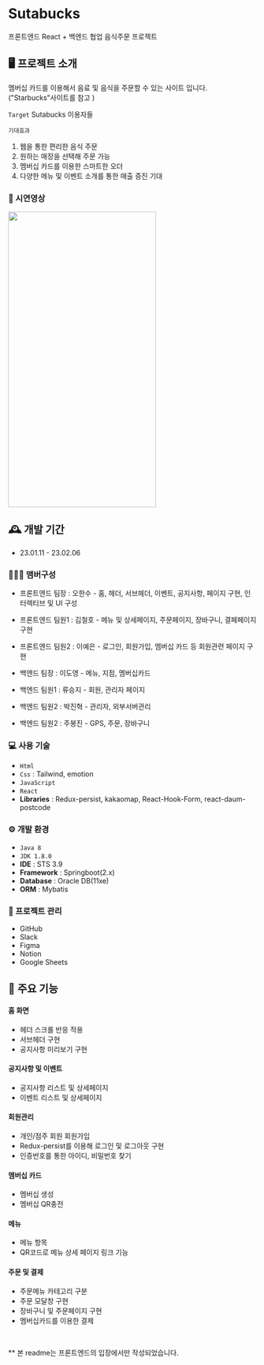 # Sutabucks

프론트엔드 React + 백엔드 협업 음식주문 프로젝트

## 🖥️ 프로젝트 소개

멤버십 카드를 이용해서 음료 및 음식을 주문할 수 있는 사이트 입니다.
("Starbucks"사이트를 참고 )

`Target`
Sutabucks 이용자들

`기대효과`

1. 웹을 통한 편리한 음식 주문
2. 원하는 매장을 선택해 주문 가능
3. 멤버십 카드를 이용한 스마트한 오더
4. 다양한 메뉴 및 이벤트 소개를 통한 매출 증진 기대

### 🎥 시연영상

<img src="https://user-images.githubusercontent.com/118712262/223589994-824a3e8d-6d8d-4ec2-835f-e27fbb8b2979.mp4" width="300" height="600"/>

## 🕰️ 개발 기간

- 23.01.11 - 23.02.06

### 🧑‍🤝‍🧑 맴버구성

- 프론트엔드 팀장 : 오한수 - 홈, 헤더, 서브헤더, 이벤트, 공지사항, 페이지 구현, 인터렉티브 및 UI 구성
- 프론트엔드 팀원1 : 김철호 - 메뉴 및 상세페이지, 주문페이지, 장바구니, 결페페이지 구현
- 프론트엔드 팀원2 : 이예은 - 로그인, 회원가입, 멤버십 카드 등 회원관련 페이지 구현

- 백엔드 팀장 : 이도영 - 메뉴, 지점, 멤버십카드
- 백엔드 팀원1 : 류승지 - 회원, 관리자 페이지
- 백엔드 팀원2 : 박진혁 - 관리자, 외부서버관리
- 백엔드 팀원2 : 주봉진 - GPS, 주문, 장바구니

### 💻 사용 기술

- `Html`
- `Css` : Tailwind, emotion
- `JavaScript`
- `React`
- **Libraries** : Redux-persist, kakaomap, React-Hook-Form, react-daum-postcode

### ⚙️ 개발 환경

- `Java 8`
- `JDK 1.8.0`
- **IDE** : STS 3.9
- **Framework** : Springboot(2.x)
- **Database** : Oracle DB(11xe)
- **ORM** : Mybatis

### 📅 프로젝트 관리

- GitHub
- Slack
- Figma
- Notion
- Google Sheets

## 📌 주요 기능

#### 홈 화면 

- 헤더 스크롤 반응 적용
- 서브헤더 구현
- 공지사항 미리보기 구현

#### 공지사항 및 이벤트 

- 공지사항 리스트 및 상세페이지
- 이벤트 리스트 및 상세페이지

#### 회원관리 

- 개인/점주 회원 회원가입
- Redux-persist를 이용해 로그인 및 로그아웃 구현
- 인증번호를 통한 아이디, 비밀번호 찾기

#### 멤버십 카드 

- 멤버십 생성
- 멤버십 QR충전

#### 메뉴 

- 메뉴 항목
- QR코드로 메뉴 상세 페이지 링크 기능

#### 주문 및 결제 

- 주문메뉴 카테고리 구분
- 주문 모달창 구현
- 장바구니 및 주문페이지 구현
- 멤버십카드를 이용한 결제

<br/>

\*\* 본 readme는 프론트엔드의 입장에서만 작성되었습니다.
